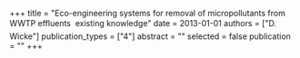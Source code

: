 +++
title = "Eco-engineering systems for removal of micropollutants from WWTP effluents  existing knowledge"
date = 2013-01-01
authors = ["D. Wicke"]
publication_types = ["4"]
abstract = ""
selected = false
publication = ""
+++

